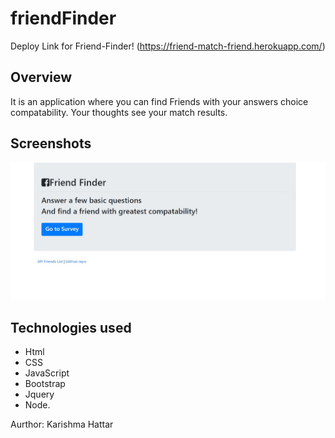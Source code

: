 # friendFinder

Deploy Link for Friend-Finder!
(https://friend-match-friend.herokuapp.com/)

## Overview
 It is an application where you can find Friends with your answers choice compatability. Your thoughts see your match results. 

## Screenshots
![ Friend Finder! ](https://github.com/kaur1081/friendFinder/blob/master/images/Annotation%202020-01-20%20213048.jpg)

## Technologies used

- Html
- CSS
- JavaScript
- Bootstrap
- Jquery 
- Node.

Aurthor: Karishma Hattar